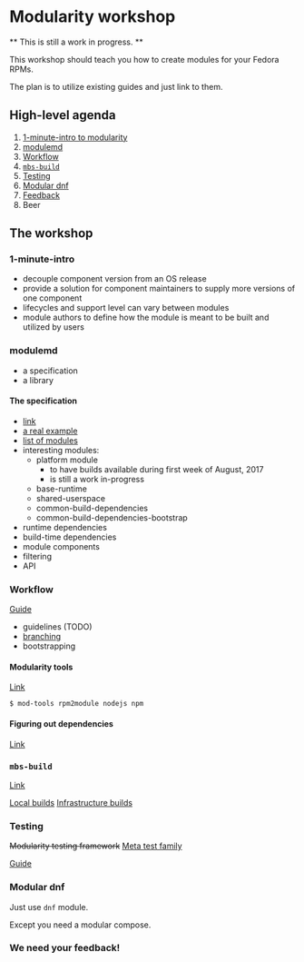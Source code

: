 # Modularity workshop

** This is still a work in progress. **

This workshop should teach you how to create modules for your Fedora RPMs.

The plan is to utilize existing guides and just link to them.


## High-level agenda

1. [1-minute-intro to modularity](#1-minute-intro)
2. [modulemd](#modulemd)
3. [Workflow](#workflow)
4. [`mbs-build`](#mbs-build)
5. [Testing](#testing)
6. [Modular dnf](#modular-dnf)
7. [Feedback](#we-need-your-feedback)
8. Beer


## The workshop


### 1-minute-intro

 * decouple component version from an OS release
 * provide a solution for component maintainers to supply more versions of one component
 * lifecycles and support level can vary between modules
 * module authors to define how the module is meant to be built and utilized by users


### modulemd

 * a specification
 * a library


#### The specification

 * [link](https://pagure.io/modulemd/blob/master/f/spec.yaml)
 * [a real example](http://pkgs.fedoraproject.org/cgit/modules/nodejs.git/tree/nodejs.yaml?h=f26)
 * [list of modules](http://pkgs.fedoraproject.org/cgit/modules)
 * interesting modules:
   * platform module
     * to have builds available during first week of August, 2017
     * is still a work in-progress
   * base-runtime
   * shared-userspace
   * common-build-dependencies
   * common-build-dependencies-bootstrap
 * runtime dependencies
 * build-time dependencies
 * module components
 * filtering
 * API


### Workflow

[Guide](https://docs.pagure.org/modularity/development/building-modules.html)

 * guidelines (TODO)
 * [branching](https://fedoraproject.org/wiki/Changes/ArbitraryBranching#Current_status)
 * bootstrapping

#### Modularity tools

[Link](https://pagure.io/modularity/modularity-tools)

```
$ mod-tools rpm2module nodejs npm
```


#### Figuring out dependencies

[Link](https://github.com/fedora-modularity/depchase)


### `mbs-build`

[Link](https://pagure.io/fm-orchestrator/)

[Local builds](https://docs.pagure.org/modularity/development/building-modules/building-local.html)
[Infrastructure builds](https://docs.pagure.org/modularity/development/building-modules/building-infra.html)


### Testing

~~Modularity testing framework~~ [Meta test family](https://github.com/fedora-modularity/meta-test-family)

[Guide](http://meta-test-family.readthedocs.io/en/latest/user_guide/index.html)


### Modular dnf

Just use `dnf` module.

Except you need a modular compose.


### We need your feedback!
